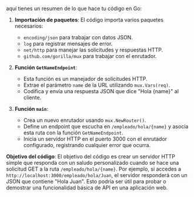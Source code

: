 aquí tienes un resumen de lo que hace tu código en Go:

1. **Importación de paquetes**: El código importa varios paquetes necesarios:
   - `encoding/json` para trabajar con datos JSON.
   - `log` para registrar mensajes de error.
   - `net/http` para manejar las solicitudes y respuestas HTTP.
   - `github.com/gorilla/mux` para trabajar con el enrutador.

2. **Función `GetNameEndpoint`**:
   - Esta función es un manejador de solicitudes HTTP. 
   - Extrae el parámetro `name` de la URL utilizando `mux.Vars(req)`.
   - Codifica y envía una respuesta JSON que dice "Hola {name}" al cliente.

3. **Función `main`**:
   - Crea un nuevo enrutador usando `mux.NewRouter()`.
   - Define un endpoint que escucha en `/empleado/hola/{name}` y asocia esta ruta con la función `GetNameEndpoint`.
   - Inicia un servidor HTTP en el puerto 3000 con el enrutador configurado, registrando cualquier error que ocurra.

**Objetivo del código**:
El objetivo del código es crear un servidor HTTP simple que responda con un saludo personalizado cuando se hace una solicitud GET a la ruta `/empleado/hola/{name}`. Por ejemplo, si accedes a `http://localhost:3000/empleado/hola/Juan`, el servidor responderá con un JSON que contiene "Hola Juan". Esto podría ser útil para probar o demostrar una funcionalidad básica de API en una aplicación web.
